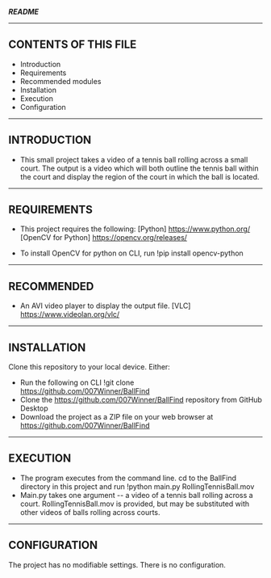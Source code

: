 *********README*********

---------------------
CONTENTS OF THIS FILE
---------------------

 * Introduction
 * Requirements
 * Recommended modules
 * Installation
 * Execution
 * Configuration

--------------
INTRODUCTION
--------------
* This small project takes a video of a tennis ball rolling across a small court. The output
is a video which will both outline the tennis ball within the court and display the region of
the court in which the ball is located.

--------------
REQUIREMENTS
--------------
* This project requires the following:
[Python] https://www.python.org/
[OpenCV for Python] https://opencv.org/releases/

* To install OpenCV for python on CLI, run
  !pip install opencv-python

--------------
RECOMMENDED
--------------
* An AVI video player to display the output file.
[VLC] https://www.videolan.org/vlc/

--------------
INSTALLATION
--------------
Clone this repository to your local device. Either:
* Run the following on CLI
  !git clone https://github.com/007Winner/BallFind
* Clone the https://github.com/007Winner/BallFind repository from GitHub Desktop
* Download the project as a ZIP file on your web browser at https://github.com/007Winner/BallFind
--------------
EXECUTION
--------------
* The program executes from the command line. cd to the BallFind directory in this project and run
  !python main.py RollingTennisBall.mov
* Main.py takes one argument -- a video of a tennis ball rolling across a court.
  RollingTennisBall.mov is provided, but may be substituted with other videos of balls rolling
  across courts.

--------------
CONFIGURATION
--------------
The project has no modifiable settings. There is no configuration.
